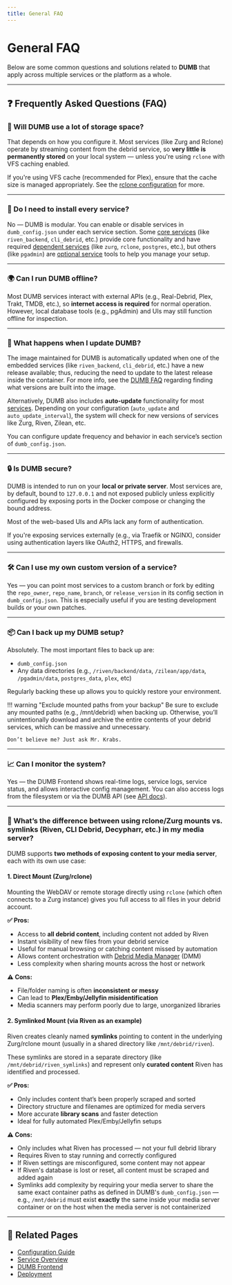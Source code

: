 ```yaml
---
title: General FAQ
---
```


# General FAQ

Below are some common questions and solutions related to **DUMB** that apply across multiple services or the platform as a whole.

---

## ❓ Frequently Asked Questions (FAQ)

### 💾 Will DUMB use a lot of storage space?

That depends on how you configure it. Most services (like Zurg and Rclone) operate by streaming content from the debrid service, so **very little is permanently stored** on your local system — unless you're using `rclone` with VFS caching enabled.

If you're using VFS cache (recommended for Plex), ensure that the cache size is managed appropriately. See the [rclone configuration](../services/dependent/rclone.md) for more.

---

### 🧱 Do I need to install every service?

No — DUMB is modular. You can enable or disable services in `dumb_config.json` under each service section. Some [core services](../services/core/index.md) (like `riven_backend`, `cli_debrid`, etc.) provide core functionality and have required [dependent services](../services/dependent/index.md) (like `zurg`, `rclone`, `postgres`, etc.), but others (like `pgadmin`) are [optional service](../services/optional/index.md) tools to help you manage your setup.

---

### 🌍 Can I run DUMB offline?

Most DUMB services interact with external APIs (e.g., Real-Debrid, Plex, Trakt, TMDB, etc.), so **internet access is required** for normal operation. However, local database tools (e.g., pgAdmin) and UIs may still function offline for inspection.

---

### 🔄 What happens when I update DUMB?

The image maintained for DUMB is automatically updated when one of the embedded services (like `riven_backend`, `cli_debrid`, etc.) have a new release available; thus, reducing the need to update to the latest release inside the container. For more info, see the [DUMB FAQ](../faq/dumb.md#does-the-dumb-image-have-the-latest-version-of-x) regarding finding what versions are built into the image. 

Alternatively, DUMB also includes **auto-update** functionality for most [services](../services/index.md). Depending on your configuration (`auto_update` and `auto_update_interval`), the system will check for new versions of services like Zurg, Riven, Zilean, etc.

You can configure update frequency and behavior in each service’s section of `dumb_config.json`.

---

### 🔒 Is DUMB secure?

DUMB is intended to run on your **local or private server**. Most services are, by default, bound to `127.0.0.1` and not exposed publicly unless explicitly configured by exposing ports in the Docker compose or changing the bound address.

Most of the web-based UIs and APIs lack any form of authentication. 

If you're exposing services externally (e.g., via Traefik or NGINX), consider using authentication layers like OAuth2, HTTPS, and firewalls.

---

### 🛠️ Can I use my own custom version of a service?

Yes — you can point most services to a custom branch or fork by editing the `repo_owner`, `repo_name`, `branch`, or `release_version` in its config section in `dumb_config.json`. This is especially useful if you are testing development builds or your own patches.

---

### 📦 Can I back up my DUMB setup?

Absolutely. The most important files to back up are:

- `dumb_config.json`
- Any data directories (e.g., `/riven/backend/data`, `/zilean/app/data`, `/pgadmin/data`, `postgres_data`, `plex`, etc)

Regularly backing these up allows you to quickly restore your environment.

!!! warning "Exclude mounted paths from your backup" 
    Be sure to exclude any mounted paths (e.g., /mnt/debrid) when backing up. 
    Otherwise, you’ll unintentionally download and archive the entire contents of your debrid services, which can be massive and unnecessary.

    Don’t believe me? Just ask Mr. Krabs.

---

### 📈 Can I monitor the system?

Yes — the DUMB Frontend shows real-time logs, service logs, service status, and allows interactive config management. You can also access logs from the filesystem or via the DUMB API (see [API docs](../api/index.md)).

---

### 🔗 What’s the difference between using rclone/Zurg mounts vs. symlinks (Riven, CLI Debrid, Decypharr, etc.) in my media server?

DUMB supports **two methods of exposing content to your media server**, each with its own use case:

#### 1. **Direct Mount (Zurg/rclone)**

Mounting the WebDAV or remote storage directly using `rclone` (which often connects to a Zurg instance) gives you full access to all files in your debrid account.

**✅ Pros:**

- Access to **all debrid content**, including content not added by Riven
- Instant visibility of new files from your debrid service
- Useful for manual browsing or catching content missed by automation
- Allows content orchestration with [Debrid Media Manager](https://github.com/debridmediamanager/debrid-media-manager) (DMM)
- Less complexity when sharing mounts across the host or network

**⚠️ Cons:**

- File/folder naming is often **inconsistent or messy**
- Can lead to **Plex/Emby/Jellyfin misidentification**
- Media scanners may perform poorly due to large, unorganized libraries

#### 2. **Symlinked Mount (via Riven as an example)**

Riven creates cleanly named **symlinks** pointing to content in the underlying Zurg/rclone mount (usually in a shared directory like `/mnt/debrid/riven`). 

These symlinks are stored in a separate directory (like `/mnt/debrid/riven_symlinks`) and represent only **curated content** Riven has identified and processed.

**✅ Pros:**

- Only includes content that’s been properly scraped and sorted
- Directory structure and filenames are optimized for media servers
- More accurate **library scans** and faster detection
- Ideal for fully automated Plex/Emby/Jellyfin setups

**⚠️ Cons:**

- Only includes what Riven has processed — not your full debrid library
- Requires Riven to stay running and correctly configured
- If Riven settings are misconfigured, some content may not appear
- If Riven's database is lost or reset, all content must be scraped and added again
- Symlinks add complexity by requiring your media server to share the same exact container paths as defined in DUMB's `dumb_config.json` — e.g., `/mnt/debrid` must exist **exactly** the same inside your media server container or on the host when the media server is not containerized  

---


## 📎 Related Pages

- [Configuration Guide](../features/configuration.md)
- [Service Overview](../services/index.md)
- [DUMB Frontend](../services/dumb/dumb-frontend.md)
- [Deployment](../deployment/index.md)

